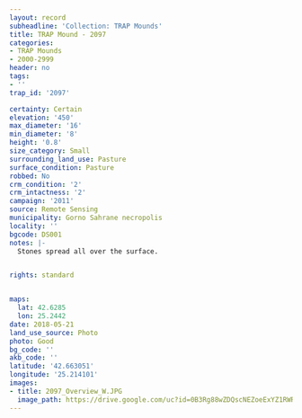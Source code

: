 ```yaml
---
layout: record
subheadline: 'Collection: TRAP Mounds'
title: TRAP Mound - 2097
categories:
- TRAP Mounds
- 2000-2999
header: no
tags:
- ''
trap_id: '2097'

certainty: Certain
elevation: '450'
max_diameter: '16'
min_diameter: '8'
height: '0.8'
size_category: Small
surrounding_land_use: Pasture
surface_condition: Pasture
robbed: No
crm_condition: '2'
crm_intactness: '2'
campaign: '2011'
source: Remote Sensing
municipality: Gorno Sahrane necropolis
locality: ''
bgcode: DS001
notes: |-
  Stones spread all over the surface.


rights: standard


maps:
  lat: 42.6285
  lon: 25.2442
date: 2018-05-21
land_use_source: Photo
photo: Good
bg_code: ''
akb_code: ''
latitude: '42.663051'
longitude: '25.214101'
images:
- title: 2097_Overview_W.JPG
  image_path: https://drive.google.com/uc?id=0B3Rg88wZDQscNEZoeExYZ1RWR3c
---
```

